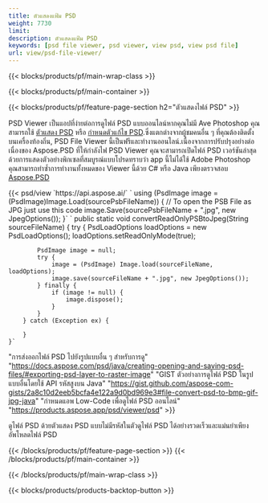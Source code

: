 ```yaml
---
title: ตัวแสดงแฟ้ม PSD
weight: 7730
limit: 
description: ตัวแสดงแฟ้ม PSD
keywords: [psd file viewer, psd viewer, view psd, view psd file]
url: view/psd-file-viewer/
---
```


{{< blocks/products/pf/main-wrap-class >}}

{{< blocks/products/pf/main-container >}}

{{< blocks/products/pf/feature-page-section h2="ตัวแสดงไฟล์ PSD" >}}
<p>PSD Viewer เป็นแอปที่ง่ายต่อการดูไฟล์ PSD แบบออนไลน์หากคุณไม่มี Ave Photoshop คุณสามารถใช้ <a href="/psd/view/psd-file-viewer">ตัวแสดง PSD</a> หรือ <a href="https://products.aspose.app/psd/editor">กำหนดตัวแก้ไข PSD</a>.ซึ่งแตกต่างจากผู้ชมคนอื่น ๆ ที่คุณต้องติดตั้งบนเครื่องท้องถิ่น, PSD File Viewer นี้เป็นฟรีและทำงานออนไลน์.เนื่องจากการปรับปรุงอย่างต่อเนื่องของ Aspose.PSD ที่ให้กำลังไฟ PSD Viewer คุณจะสามารถเปิดไฟล์ PSD เวอร์ชันล่าสุดด้วยการแสดงตัวอย่างพิกเซลที่สมบูรณ์แบบโปรดทราบว่า app นี้ไม่ได้ใช้ Adobe Photoshop คุณสามารถทำซ้ำการทำงานทั้งหมดของ Viewer นี้ด้วย C# หรือ Java เพียงตรวจสอบ <a href="https://products.aspose.com/psd">Aspose.PSD</a></p>
{{< psd/view `https://api.aspose.ai/` 
`    using (PsdImage image = (PsdImage)Image.Load(sourcePsbFileName))
    {
	    // To open the PSB File as JPG just use this code
        image.Save(sourcePsbFileName + ".jpg",  new JpegOptions());
    }` `    public static void convertReadOnlyPSBtoJpeg(String sourceFileName) {
        try {
            PsdLoadOptions loadOptions = new PsdLoadOptions();
            loadOptions.setReadOnlyMode(true);
            
            PsdImage image = null;
            try {
                image = (PsdImage) Image.load(sourceFileName, loadOptions);
                image.save(sourceFileName + ".jpg", new JpegOptions());
            } finally {
                if (image != null) {
                    image.dispose();
                }
            }
        } catch (Exception ex) {

        }
    }` 
"การส่งออกไฟล์ PSD ไปยังรูปแบบอื่น ๆ สำหรับการดู" "https://docs.aspose.com/psd/java/creating-opening-and-saving-psd-files/#exporting-psd-layer-to-raster-image" 
"GIST ตัวอย่างการดูไฟล์ PSD ในรูปแบบอื่นโดยใช้ API รหัสสูงบน Java" "https://gist.github.com/aspose-com-gists/2a8c10d2eeb5bcfa4e122a9d0bd969e3#file-convert-psd-to-bmp-gif-jpg-java" 
"กำหนดแอพ Low-Code เพื่อดูไฟล์ PSD ออนไลน์" "https://products.aspose.app/psd/viewer/psd" >}}
<p>ดูไฟล์ PSD ด้วยตัวแสดง PSD แบบไม่มีรหัสในตัวดูไฟล์ PSD ได้อย่างรวดเร็วและแม่นยำเพียงอัพโหลดไฟล์ PSD</p>
{{< /blocks/products/pf/feature-page-section >}}
{{< /blocks/products/pf/main-container >}}


{{< /blocks/products/pf/main-wrap-class >}}

{{< blocks/products/products-backtop-button >}}

